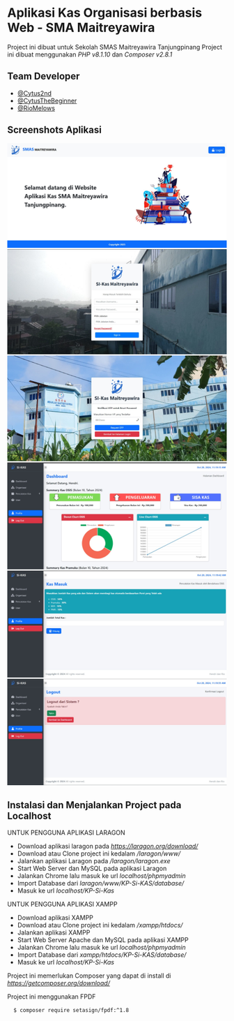 # Aplikasi Kas Organisasi berbasis Web - SMA Maitreyawira

Project ini dibuat untuk Sekolah SMAS Maitreyawira Tanjungpinang
Project ini dibuat menggunakan _PHP v8.1.10_ dan _Composer v2.8.1_

## Team Developer

- [@Cytus2nd](https://www.github.com/cytus2nd)
- [@CytusTheBeginner](https://www.github.com/cytusthebeginner)
- [@RioMelows](https://www.github.com/RioMelows)

## Screenshots Aplikasi

![Landing Page](project_screenshot/landing.jpeg)
![Login Page](project_screenshot/login.jpeg)
![OTP Reset Pass Page](project_screenshot/otp.jpeg)
![Dashboard Page](project_screenshot/dashboard.jpeg)
![Kas Page](project_screenshot/kas.jpeg)
![Logout Page](project_screenshot/logout.jpeg)

## Instalasi dan Menjalankan Project pada Localhost

UNTUK PENGGUNA APLIKASI LARAGON

- Download aplikasi laragon pada *https://laragon.org/download/*
- Download atau Clone project ini kedalam _/laragon/www/_
- Jalankan aplikasi Laragon pada _/laragon/laragon.exe_
- Start Web Server dan MySQL pada aplikasi Laragon
- Jalankan Chrome lalu masuk ke url _localhost/phpmyadmin_
- Import Database dari _laragon/www/KP-Si-KAS/database/_
- Masuk ke url _localhost/KP-Si-Kas_

UNTUK PENGGUNA APLIKASI XAMPP

- Download aplikasi XAMPP
- Download atau Clone project ini kedalam _/xampp/htdocs/_
- Jalankan aplikasi XAMPP
- Start Web Server Apache dan MySQL pada aplikasi XAMPP
- Jalankan Chrome lalu masuk ke url _localhost/phpmyadmin_
- Import Database dari _xampp/htdocs/KP-Si-KAS/database/_
- Masuk ke url _localhost/KP-Si-Kas_

Project ini memerlukan Composer yang dapat di install di *https://getcomposer.org/download/*

Project ini menggunakan FPDF

```bash
  $ composer require setasign/fpdf:^1.8
```
